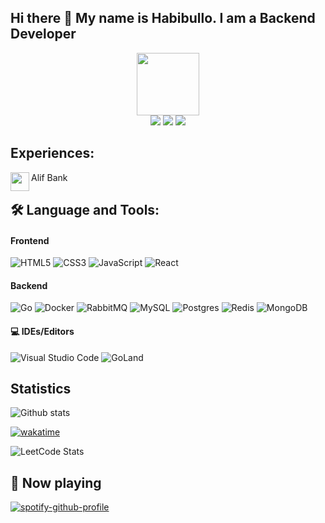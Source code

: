 ## Hi there 👋 My name is Habibullo. I am a Backend Developer 
<div id="header" align="center">
  <img src="https://media.giphy.com/media/M9gbBd9nbDrOTu1Mqx/giphy.gif" width="100"/>
</div>
<div id="header" align="center" >
  <a href="https://t.me/HabibulloGulomidinov"> <img src="https://img.shields.io/badge/Telegram-2CA5E0?style=for-the-badge&logo=telegram&logoColor=white" /></a>
  <a href="https://www.linkedin.com/in/habibullo-gulomidinov-ba850a1b7"> <img src="https://img.shields.io/badge/linkedin-%230077B5.svg?style=for-the-badge&logo=linkedin&logoColor=white" /></a>
  <a href="https://wa.me/992926421505"> <img src="https://img.shields.io/badge/WhatsApp-25D366?style=for-the-badge&logo=whatsapp&logoColor=white" /></a>
</div>

## Experiences:
Alif Bank [<img align="left" width="30px" src="https://avatars.githubusercontent.com/u/17398990?s=200&v=4" />](http://alif.tj)

## 🛠 Language and Tools:

####  Frontend
![HTML5](https://img.shields.io/badge/html5-%23E34F26.svg?style=for-the-badge&logo=html5&logoColor=white)
![CSS3](https://img.shields.io/badge/css3-%231572B6.svg?style=for-the-badge&logo=css3&logoColor=white)
![JavaScript](https://img.shields.io/badge/javascript-%23323330.svg?style=for-the-badge&logo=javascript&logoColor=%23F7DF1E)
![React](https://img.shields.io/badge/react-%2320232a.svg?style=for-the-badge&logo=react&logoColor=%2361DAFB)

####  Backend
![Go](https://img.shields.io/badge/go-%2300ADD8.svg?style=for-the-badge&logo=go&logoColor=white)
![Docker](https://img.shields.io/badge/docker-%230db7ed.svg?style=for-the-badge&logo=docker&logoColor=white)
![RabbitMQ](https://img.shields.io/badge/Rabbitmq-FF6600?style=for-the-badge&logo=rabbitmq&logoColor=white)
![MySQL](https://img.shields.io/badge/mysql-%2300f.svg?style=for-the-badge&logo=mysql&logoColor=white)
![Postgres](https://img.shields.io/badge/postgres-%23316192.svg?style=for-the-badge&logo=postgresql&logoColor=white)
![Redis](https://img.shields.io/badge/redis-%23DD0031.svg?style=for-the-badge&logo=redis&logoColor=white)
![MongoDB](https://img.shields.io/badge/MongoDB-%234ea94b.svg?style=for-the-badge&logo=mongodb&logoColor=white)

#### 💻 IDEs/Editors
![Visual Studio Code](https://img.shields.io/badge/Visual%20Studio%20Code-0078d7.svg?style=for-the-badge&logo=visual-studio-code&logoColor=white)
![GoLand](https://img.shields.io/badge/GoLand-0f0f0f?&style=for-the-badge&logo=goland&logoColor=white)

## Statistics

![Github stats](https://github-readme-stats.vercel.app/api?username=Habibullo-1999&show_icons=true&theme=radical&hide_border=true&&count_private=true&include_all_commits=true")

[![wakatime](https://wakatime.com/badge/user/e488eb37-d982-4edc-a4a2-7f2e30b4d868.svg)](https://wakatime.com/@e488eb37-d982-4edc-a4a2-7f2e30b4d868)

![LeetCode Stats](https://leetcard.jacoblin.cool/HabibulloGulomidinov?theme=nord&font=Andika)



## 🎵 Now playing
[![spotify-github-profile](https://spotify-github-profile.vercel.app/api/view?uid=31wpmgpmbbuuxm3hgeub4aalkioq&cover_image=true&theme=default&show_offline=true&background_color=121212&interchange=true&bar_color_cover=true)](https://spotify-github-profile.vercel.app/api/view?uid=31wpmgpmbbuuxm3hgeub4aalkioq&redirect=true)
